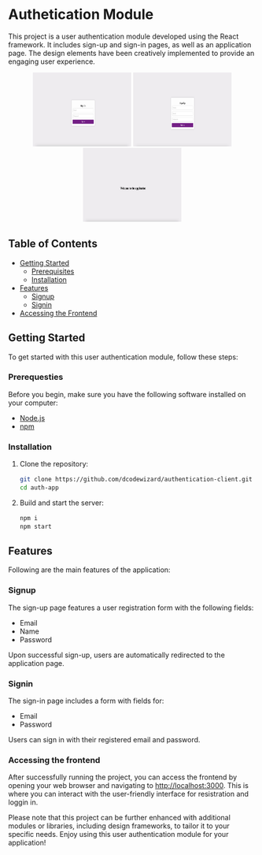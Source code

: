 # Authetication Module

This project is a user authentication module developed using the React framework. It includes sign-up and sign-in pages, as well as an application page. The design elements have been creatively implemented to provide an engaging user experience. 

<div style="text-align: center;">
<img src="/public/images/Screenshot1.png" alt="Screenshot" width="200" height="150" />
<img src="/public/images/Screenshot2.png" alt="Screenshot" width="200" height="150" />
<img src="/public/images/Screenshot3.png" alt="Screenshot" width="200" height="150" />
</div>

## Table of Contents

- [Getting Started](#getting-started)
  - [Prerequisites](#prerequisites)
  - [Installation](#installation)
- [Features](#features)
  - [Signup](#signup) 
  - [Signin](#signin)
- [Accessing the Frontend](accessing-the-frontend)

## Getting Started

To get started with this user authentication module, follow these steps:

### Prerequesties

Before you begin, make sure you have the following software installed on your computer:

- [Node.js](https://nodejs.org/en/)
- [npm](https://www.npmjs.com/)

### Installation

1. Clone the repository:

   ```bash
   git clone https://github.com/dcodewizard/authentication-client.git
   cd auth-app
   ```

2. Build and start the server:

   ```bash
   npm i
   npm start
   ```
## Features

Following are the main features of the application:

### Signup

The sign-up page features a user registration form with the following fields:

- Email
- Name
- Password

Upon successful sign-up, users are automatically redirected to the application page.

### Signin

The sign-in page includes a form with fields for:

- Email
- Password

Users can sign in with their registered email and password.

### Accessing the frontend

After successfully running the project, you can access the frontend by opening your web browser and navigating to [http://localhost:3000](http://localhost:3000). This is where you can interact with the user-friendly interface for resistration and loggin in.

Please note that this project can be further enhanced with additional modules or libraries, including design frameworks, to tailor it to your specific needs. Enjoy using this user authentication module for your application!
